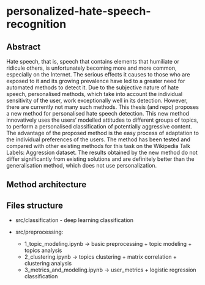 # personalized-hate-speech-recognition


## Abstract
Hate speech, that is, speech that contains elements that humiliate or ridicule others, is unfortunately
becoming more and more common, especially on the Internet. The serious effects it causes to those who are
exposed to it and its growing prevalence have led to a greater need for automated methods to detect it. Due to
the subjective nature of hate speech, personalised methods, which take into account the individual sensitivity
of the user, work exceptionally well in its detection. However, there are currently not many such methods.
This thesis (and repo) proposes a new method for personalised hate speech detection. This new method innovatively
uses the users’ modelled attitudes to different groups of topics, to perform a personalised classification of
potentially aggressive content. The advantage of the proposed method is the easy process of adaptation to the
individual preferences of the users. The method has been tested and compared with other existing methods
for this task on the Wikipedia Talk Labels: Aggression dataset. The results obtained by the new method do
not differ significantly from existing solutions and are definitely better than the generalisation method, which
does not use personalization.

## Method architecture

## Files structure

- src/classification - deep learning classification 

- src/preprocessing:
    - 1_topic_modeling.ipynb -> basic preprocessing + topic modeling + topics analysis
    - 2_clustering.ipynb -> topics clustering + matrix correlation + clustering analysis
    - 3_metrics_and_modeling.ipynb -> user_metrics + logistic regression classification 

